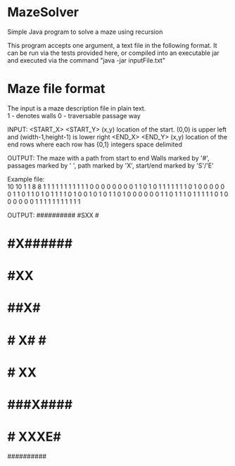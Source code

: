 # MazeSolver
Simple Java program to solve a maze using recursion

This program accepts one argument, a text file in the following format. It can be run via the tests provided here, or compiled into an executable jar and executed via the command "java -jar <jarname> inputFile.txt"

Maze file format
================

The input is a maze description file in plain text.  
 1 - denotes walls
 0 - traversable passage way

INPUT:
<WIDTH> <HEIGHT><CR>
<START_X> <START_Y><CR>		(x,y) location of the start. (0,0) is upper left and (width-1,height-1) is lower right
<END_X> <END_Y><CR>		(x,y) location of the end
<HEIGHT> rows where each row has <WIDTH> {0,1} integers space delimited

OUTPUT:
 The maze with a path from start to end
 Walls marked by '#', passages marked by ' ', path marked by 'X', start/end marked by 'S'/'E'

Example file:  
10 10
1 1
8 8
1 1 1 1 1 1 1 1 1 1
1 0 0 0 0 0 0 0 0 1
1 0 1 0 1 1 1 1 1 1
1 0 1 0 0 0 0 0 0 1
1 0 1 1 0 1 0 1 1 1
1 0 1 0 0 1 0 1 0 1
1 0 1 0 0 0 0 0 0 1
1 0 1 1 1 0 1 1 1 1
1 0 1 0 0 0 0 0 0 1
1 1 1 1 1 1 1 1 1 1

OUTPUT:
##########
#SXX     #
# #X######
# #XX    #
# ##X# ###
# # X# # #
# # XX   #
# ###X####
# #  XXXE#
##########


